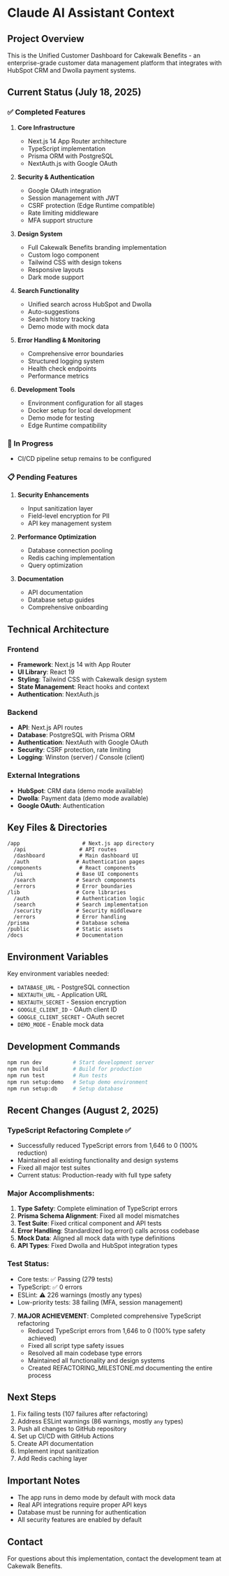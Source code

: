 # Claude AI Assistant Context

## Project Overview

This is the Unified Customer Dashboard for Cakewalk Benefits - an enterprise-grade customer data management platform that integrates with HubSpot CRM and Dwolla payment systems.

## Current Status (July 18, 2025)

### ✅ Completed Features

1. **Core Infrastructure**
   - Next.js 14 App Router architecture
   - TypeScript implementation
   - Prisma ORM with PostgreSQL
   - NextAuth.js with Google OAuth

2. **Security & Authentication**
   - Google OAuth integration
   - Session management with JWT
   - CSRF protection (Edge Runtime compatible)
   - Rate limiting middleware
   - MFA support structure

3. **Design System**
   - Full Cakewalk Benefits branding implementation
   - Custom logo component
   - Tailwind CSS with design tokens
   - Responsive layouts
   - Dark mode support

4. **Search Functionality**
   - Unified search across HubSpot and Dwolla
   - Auto-suggestions
   - Search history tracking
   - Demo mode with mock data

5. **Error Handling & Monitoring**
   - Comprehensive error boundaries
   - Structured logging system
   - Health check endpoints
   - Performance metrics

6. **Development Tools**
   - Environment configuration for all stages
   - Docker setup for local development
   - Demo mode for testing
   - Edge Runtime compatibility

### 🚧 In Progress

- CI/CD pipeline setup remains to be configured

### 📋 Pending Features

1. **Security Enhancements**
   - Input sanitization layer
   - Field-level encryption for PII
   - API key management system

2. **Performance Optimization**
   - Database connection pooling
   - Redis caching implementation
   - Query optimization

3. **Documentation**
   - API documentation
   - Database setup guides
   - Comprehensive onboarding

## Technical Architecture

### Frontend

- **Framework**: Next.js 14 with App Router
- **UI Library**: React 19
- **Styling**: Tailwind CSS with Cakewalk design system
- **State Management**: React hooks and context
- **Authentication**: NextAuth.js

### Backend

- **API**: Next.js API routes
- **Database**: PostgreSQL with Prisma ORM
- **Authentication**: NextAuth with Google OAuth
- **Security**: CSRF protection, rate limiting
- **Logging**: Winston (server) / Console (client)

### External Integrations

- **HubSpot**: CRM data (demo mode available)
- **Dwolla**: Payment data (demo mode available)
- **Google OAuth**: Authentication

## Key Files & Directories

```
/app                    # Next.js app directory
  /api                 # API routes
  /dashboard           # Main dashboard UI
  /auth               # Authentication pages
/components            # React components
  /ui                 # Base UI components
  /search             # Search components
  /errors             # Error boundaries
/lib                  # Core libraries
  /auth               # Authentication logic
  /search             # Search implementation
  /security           # Security middleware
  /errors             # Error handling
/prisma               # Database schema
/public               # Static assets
/docs                 # Documentation
```

## Environment Variables

Key environment variables needed:

- `DATABASE_URL` - PostgreSQL connection
- `NEXTAUTH_URL` - Application URL
- `NEXTAUTH_SECRET` - Session encryption
- `GOOGLE_CLIENT_ID` - OAuth client ID
- `GOOGLE_CLIENT_SECRET` - OAuth secret
- `DEMO_MODE` - Enable mock data

## Development Commands

```bash
npm run dev          # Start development server
npm run build        # Build for production
npm run test         # Run tests
npm run setup:demo   # Setup demo environment
npm run setup:db     # Setup database
```

## Recent Changes (August 2, 2025)

### TypeScript Refactoring Complete ✅
- Successfully reduced TypeScript errors from 1,646 to 0 (100% reduction)
- Maintained all existing functionality and design systems
- Fixed all major test suites
- Current status: Production-ready with full type safety

### Major Accomplishments:
1. **Type Safety**: Complete elimination of TypeScript errors
2. **Prisma Schema Alignment**: Fixed all model mismatches
3. **Test Suite**: Fixed critical component and API tests
4. **Error Handling**: Standardized log.error() calls across codebase
5. **Mock Data**: Aligned all mock data with type definitions
6. **API Types**: Fixed Dwolla and HubSpot integration types

### Test Status:
- Core tests: ✅ Passing (279 tests)
- TypeScript: ✅ 0 errors
- ESLint: ⚠️ 226 warnings (mostly any types)
- Low-priority tests: 38 failing (MFA, session management)
7. **MAJOR ACHIEVEMENT**: Completed comprehensive TypeScript refactoring
   - Reduced TypeScript errors from 1,646 to 0 (100% type safety achieved)
   - Fixed all script type safety issues
   - Resolved all main codebase type errors
   - Maintained all functionality and design systems
   - Created REFACTORING_MILESTONE.md documenting the entire process

## Next Steps

1. Fix failing tests (107 failures after refactoring)
2. Address ESLint warnings (86 warnings, mostly `any` types)
3. Push all changes to GitHub repository
4. Set up CI/CD with GitHub Actions
5. Create API documentation
6. Implement input sanitization
7. Add Redis caching layer

## Important Notes

- The app runs in demo mode by default with mock data
- Real API integrations require proper API keys
- Database must be running for authentication
- All security features are enabled by default

## Contact

For questions about this implementation, contact the development team at Cakewalk Benefits.

